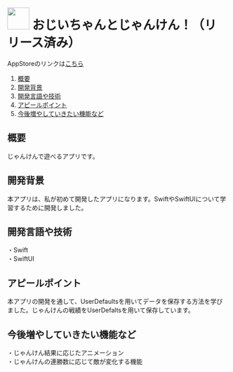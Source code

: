 # <img src="https://github.com/tsuri33/shop-list-app/assets/133128231/dcbfaa33-d559-4d8c-aa9f-10ef67ede46a" width="50">  おじいちゃんとじゃんけん！（リリース済み）

AppStoreのリンクは[こちら](https://apps.apple.com/us/app/買い物リストアプリ/id6449244738)

1. [概要](#概要)
2. [開発背景](#開発背景)
3. [開発言語や技術](#開発言語や技術)
4. [アピールポイント](#アピールポイント)
5. [今後増やしていきたい機能など](#今後増やしていきたい機能など)

## 概要
じゃんけんで遊べるアプリです。

## 開発背景
本アプリは、私が初めて開発したアプリになります。SwiftやSwiftUIについて学習するために開発しました。

## 開発言語や技術
・Swift<br>
・SwiftUI

## アピールポイント
本アプリの開発を通して、UserDefaultsを用いてデータを保存する方法を学びました。じゃんけんの戦績をUserDefaltsを用いて保存しています。

## 今後増やしていきたい機能など
・じゃんけん結果に応じたアニメーション<br>
・じゃんけんの連勝数に応じて敵が変化する機能

